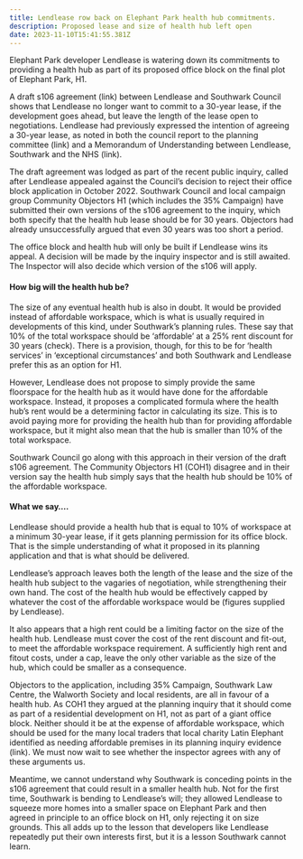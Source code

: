 ```yaml
---
title: Lendlease row back on Elephant Park health hub commitments.
description: Proposed lease and size of health hub left open
date: 2023-11-10T15:41:55.381Z
---
```

Elephant Park developer Lendlease is watering down its commitments to providing a health hub as part of its proposed office block on the final plot of Elephant Park, H1.



A draft s106 agreement (link) between Lendlease and Southwark Council shows that Lendlease no longer want to commit to a 30-year lease, if the development goes ahead, but leave the length of the lease open to negotiations.  Lendlease had previously expressed the intention of agreeing a 30-year lease, as noted in both the council report to the planning committee (link) and a Memorandum of Understanding between Lendlease, Southwark and the NHS (link).

The draft agreement was lodged as part of the recent public inquiry, called after Lendlease appealed against the Council’s decision to reject their office block application in October 2022.  Southwark Council and local campaign group Community Objectors H1 (which includes the 35% Campaign) have submitted their own versions of the s106 agreement to the inquiry, which both specify that the health hub lease should be for 30 years.  Objectors had already unsuccessfully argued that even 30 years was too short a period.

The office block and health hub will only be built if Lendlease wins its appeal.  A decision will be made by the inquiry inspector and is still awaited.  The Inspector will also decide which version of the s106 will apply.

#### How big will the health hub be?

The size of any eventual health hub is also in doubt.  It would be provided instead of affordable workspace, which is what is usually required in developments of this kind, under Southwark’s planning rules.  These say that 10% of the total workspace should be ‘affordable’ at a 25% rent discount for 30 years (check).  There is a provision, though, for this to be for ‘health services’ in ‘exceptional circumstances’ and both Southwark and Lendlease prefer this as an option for H1.

However, Lendlease does not propose to simply provide the same floorspace for the health hub as it would have done for the affordable workspace.  Instead, it proposes a complicated formula where the health hub’s rent would be a determining factor in calculating its size.  This is to avoid paying more for providing the health hub than for providing affordable workspace, but it might also mean that the hub is smaller than 10% of the total workspace.

Southwark Council go along with this approach in their version of the draft s106 agreement. The Community Objectors H1 (COH1) disagree and in their version say the health hub simply says that the health hub should be 10% of the affordable workspace.

#### What we say….

Lendlease should provide a health hub that is equal to 10% of workspace at a minimum 30-year lease, if it gets planning permission for its office block.  That is the simple understanding of what it proposed in its planning application and that is what should be delivered.

Lendlease’s approach leaves both the length of the lease and the size of the health hub subject to the vagaries of negotiation, while strengthening their own hand.  The cost of the health hub would be effectively capped by whatever the cost of the affordable workspace would be (figures supplied by Lendlease).

It also appears that a high rent could be a limiting factor on the size of the health hub.  Lendlease must cover the cost of the rent discount and fit-out, to meet the affordable workspace requirement.  A sufficiently high rent and fitout costs, under a cap, leave the only other variable as the size of the hub, which could be smaller as a consequence.

Objectors to the application, including 35% Campaign, Southwark Law Centre, the Walworth Society and local residents, are all in favour of a health hub.  As COH1 they argued at the planning inquiry that it should come as part of a residential development on H1, not as part of a giant office block.  Neither should it be at the expense of affordable workspace, which should be used for the many local traders that local charity Latin Elephant identified as needing affordable premises in its planning inquiry evidence (link).  We must now wait to see whether the inspector agrees with any of these arguments us.

Meantime, we cannot understand why Southwark is conceding points in the s106 agreement that could result in a smaller health hub. Not for the first time, Southwark is bending to Lendlease’s will; they allowed Lendlease to squeeze more homes into a smaller space on Elephant Park and then agreed in principle to an office block on H1, only rejecting it on size grounds.  This all adds up to the lesson that developers like Lendlease repeatedly put their own interests first, but it is a lesson Southwark cannot learn.